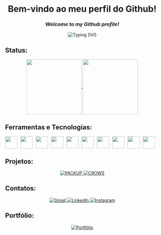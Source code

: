 <h1 align="center">Bem-vindo ao meu perfil do Github!</h1>

<h3 align="center"><em>Welcome to my Github profile!</em></h3>

<p align="center">
  <img src="https://readme-typing-svg.demolab.com/?lines=💼+DESENVOLVEDOR+DE+SOFTWARE+MULTIPLATAFORMA+|+TI;💻+CODANDO+IDEIAS+EM+REALIDADE;💡+APAIXONADO+POR+TECNOLOGIA+E+INOVAÇÃO;🧠+APRENDIZADO+CONTÍNUO;🌍+CONSTRUINDO+SOLUÇÕES+PARA+O+MUNDO+%7C&center=true&width=650&height=60&color=9dc009&vCenter=true&size=22&pause=1000&repeat=true" alt="Typing SVG" />
</p>

## Status:
<div align="center">
  <a href="https://github.com/arthur-oliver">
    <img align="center" loading="lazy" height="180em" src="https://github-readme-stats.vercel.app/api/top-langs/?username=arthur-oliver&layout=compact&langs_count=7&theme=merko"/>
    <img align="center" loading="lazy" height="180em" src="https://github-readme-stats.vercel.app/api?username=arthur-oliver&show_icons=true&theme=merko&include_all_commits=true&count_private=true"/>
  </a>
</div>

<!--
<p align="center">
  <img src="https://github.com/arthur-oliver/arthur-oliver/blob/output/github-contribution-grid-snake.svg" alt="snake animation"/>
</p>
-->

## Ferramentas e Tecnologias:
<div style="display: flex; flex-wrap: wrap; gap: 10px;">
  <img loading="lazy" src="https://cdn.jsdelivr.net/gh/devicons/devicon@latest/icons/html5/html5-original.svg" width="40" height="40"/>
  <img loading="lazy" src="https://cdn.jsdelivr.net/gh/devicons/devicon@latest/icons/css3/css3-original.svg" width="40" height="40"/>
  <img loading="lazy" src="https://cdn.jsdelivr.net/gh/devicons/devicon@latest/icons/javascript/javascript-original.svg" width="40" height="40"/>
  <img loading="lazy" src="https://cdn.jsdelivr.net/gh/devicons/devicon@latest/icons/python/python-original.svg" width="40" height="40"/>
  <img loading="lazy" src="https://cdn.jsdelivr.net/gh/devicons/devicon@latest/icons/bootstrap/bootstrap-original.svg" width="40" height="40"/>
  <img loading="lazy" src="https://cdn.jsdelivr.net/gh/devicons/devicon@latest/icons/figma/figma-original.svg" width="40" height="40"/>
  <img loading="lazy" src="https://cdn.jsdelivr.net/gh/devicons/devicon@latest/icons/firebase/firebase-original.svg" width="40" height="40"/>
  <img loading="lazy" src="https://cdn.jsdelivr.net/gh/devicons/devicon@latest/icons/mysql/mysql-original.svg" width="40" height="40"/>
  <img loading="lazy" src="https://cdn.jsdelivr.net/gh/devicons/devicon@latest/icons/flutter/flutter-original.svg" width="40" height="40"/>
  <img loading="lazy" src="https://cdn.jsdelivr.net/gh/devicons/devicon@latest/icons/flask/flask-original.svg" width="40" height="40"/>
</div>

## Projetos:
<p align="center">
  <a href="https://github.com/arthur-oliver/tcc-ti" target="_blank">
    <img src="https://img.shields.io/badge/PACKUP-ffdcbc?style=for-the-badge&logoColor=black" alt="PACKUP"/>
  </a>
  <a href="https://github.com/arthur-oliver/api-crows" target="_blank">
    <img src="https://img.shields.io/badge/CROWS-2978DF?style=for-the-badge&logoColor=white" alt="CROWS"/>
  </a>
</p>

## Contatos:
<p align="center">
  <a href="mailto:arthuroliverrossialves@gmail.com">
    <img src="https://img.shields.io/badge/Gmail-D14836?style=for-the-badge&logo=gmail&logoColor=white" alt="Gmail" />
  </a>
  <a href="https://www.linkedin.com/in/arthur-óliver-728123350/">
    <img src="https://img.shields.io/badge/LinkedIn-0077B5?style=for-the-badge&logo=linkedin&logoColor=white" alt="LinkedIn" />
  </a>
  <a href="https://instagram.com/arthur.oliverrossi">
    <img src="https://img.shields.io/badge/Instagram-E4405F?style=for-the-badge&logo=instagram&logoColor=white" alt="Instagram" />
  </a>
</p>

## Portfólio:
<div align="center">
  <a href="https://portfolio-ashy-xi-51.vercel.app/" target="_blank">
    <img src="https://img.shields.io/badge/Portfólio-black?style=for-the-badge" alt="Portfólio">
  </a>
</div>
